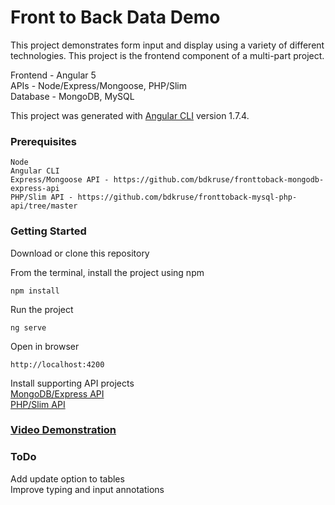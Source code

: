# Front to Back Data Demo

This project demonstrates form input and display using a variety of different technologies.
This project is the frontend component of a multi-part project. 

Frontend - Angular 5  
APIs - Node/Express/Mongoose, PHP/Slim  
Database -  MongoDB, MySQL  

This project was generated with [Angular CLI](https://github.com/angular/angular-cli) version 1.7.4.

### Prerequisites
```
Node
Angular CLI
Express/Mongoose API - https://github.com/bdkruse/fronttoback-mongodb-express-api
PHP/Slim API - https://github.com/bdkruse/fronttoback-mysql-php-api/tree/master
```

### Getting Started
Download or clone this repository

From the terminal, install the project using npm
```
npm install
```
Run the project
```
ng serve
```
Open in browser
```
http://localhost:4200
```

Install supporting API projects  
[MongoDB/Express API](https://github.com/bdkruse/fronttoback-mongodb-express-api)  
[PHP/Slim API](https://github.com/bdkruse/fronttoback-mysql-php-api/tree/master)

### [Video Demonstration](https://drive.google.com/open?id=1VAiUdyBfQ-PV9h0EgmujgxKp4Fb-DHCz)


### ToDo
Add update option to tables  
Improve typing and input annotations
